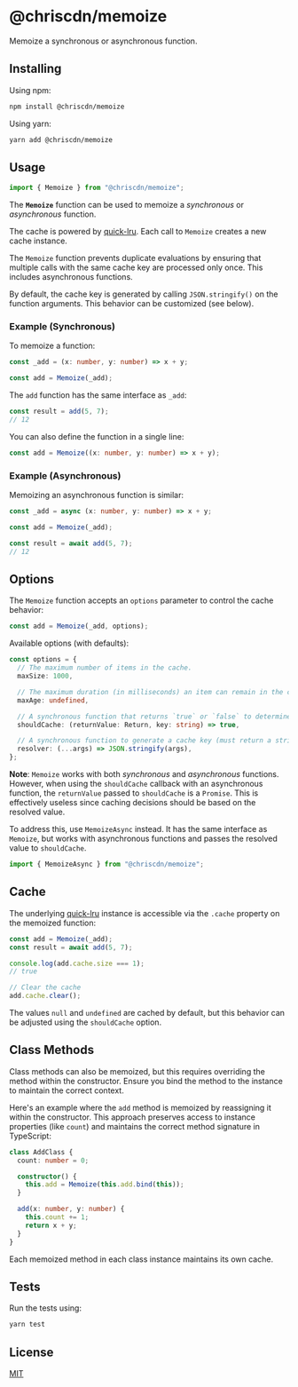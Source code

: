 # @chriscdn/memoize

Memoize a synchronous or asynchronous function.

## Installing

Using npm:

```bash
npm install @chriscdn/memoize
```

Using yarn:

```bash
yarn add @chriscdn/memoize
```

## Usage

```ts
import { Memoize } from "@chriscdn/memoize";
```

The **`Memoize`** function can be used to memoize a _synchronous_ or _asynchronous_ function.

The cache is powered by [quick-lru](https://www.npmjs.com/package/quick-lru). Each call to `Memoize` creates a new cache instance.

The `Memoize` function prevents duplicate evaluations by ensuring that multiple calls with the same cache key are processed only once. This includes asynchronous functions.

By default, the cache key is generated by calling `JSON.stringify()` on the function arguments. This behavior can be customized (see below).

### Example (Synchronous)

To memoize a function:

```ts
const _add = (x: number, y: number) => x + y;

const add = Memoize(_add);
```

The `add` function has the same interface as `_add`:

```ts
const result = add(5, 7);
// 12
```

You can also define the function in a single line:

```ts
const add = Memoize((x: number, y: number) => x + y);
```

### Example (Asynchronous)

Memoizing an asynchronous function is similar:

```ts
const _add = async (x: number, y: number) => x + y;

const add = Memoize(_add);

const result = await add(5, 7);
// 12
```

## Options

The `Memoize` function accepts an `options` parameter to control the cache behavior:

```ts
const add = Memoize(_add, options);
```

Available options (with defaults):

```ts
const options = {
  // The maximum number of items in the cache.
  maxSize: 1000,

  // The maximum duration (in milliseconds) an item can remain in the cache. If set to `undefined`, the item will not expire due to time constraints.
  maxAge: undefined,

  // A synchronous function that returns `true` or `false` to determine whether to add the returnValue to the cache.
  shouldCache: (returnValue: Return, key: string) => true,

  // A synchronous function to generate a cache key (must return a string).
  resolver: (...args) => JSON.stringify(args),
};
```

**Note**: `Memoize` works with both _synchronous_ and _asynchronous_ functions. However, when using the `shouldCache` callback with an asynchronous function, the `returnValue` passed to `shouldCache` is a `Promise`. This is effectively useless since caching decisions should be based on the resolved value.

To address this, use `MemoizeAsync` instead. It has the same interface as `Memoize`, but works with asynchronous functions and passes the resolved value to `shouldCache`.

```ts
import { MemoizeAsync } from "@chriscdn/memoize";
```

## Cache

The underlying [quick-lru](https://www.npmjs.com/package/quick-lru) instance is accessible via the `.cache` property on the memoized function:

```ts
const add = Memoize(_add);
const result = await add(5, 7);

console.log(add.cache.size === 1);
// true

// Clear the cache
add.cache.clear();
```

The values `null` and `undefined` are cached by default, but this behavior can be adjusted using the `shouldCache` option.

## Class Methods

Class methods can also be memoized, but this requires overriding the method within the constructor. Ensure you bind the method to the instance to maintain the correct context.

Here's an example where the `add` method is memoized by reassigning it within the constructor. This approach preserves access to instance properties (like `count`) and maintains the correct method signature in TypeScript:

```ts
class AddClass {
  count: number = 0;

  constructor() {
    this.add = Memoize(this.add.bind(this));
  }

  add(x: number, y: number) {
    this.count += 1;
    return x + y;
  }
}
```

Each memoized method in each class instance maintains its own cache.

## Tests

Run the tests using:

```bash
yarn test
```

## License

[MIT](LICENSE)

